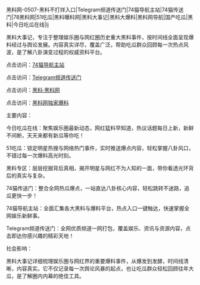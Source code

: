 #
黑料网-0507-黑料不打烊入口|Telegram频道传送门|74猫导航主站|74猫传送门|78黑料网|51吃瓜|黑料曝料网|黑料大事记|黑料大爆料|黑料网导航|国产吃瓜|黑料|今日吃瓜在线|lj

黑料大事记，专注于整理娱乐圈与网红圈历史重大黑料事件，按时间线全面呈现爆料经过与舆论发展。内容真实详尽，覆盖广泛，帮助吃瓜群众回顾每一次热点风波，是了解八卦演变过程的权威资料平台。


点击访问：<a href="https://74mao.com/">74猫导航主站</a>

点击访问：<a href="https://74mao.com/">Telegram频道传送门</a>

点击访问：<a href="https://fge-7ja.pages.dev/">黑料·黑料网</a>

点击访问：<a href="https://jha.pages.dev/">黑料网独家爆料</a>


主要内容：

今日吃瓜在线：聚焦娱乐圈最新动态，网红猛料早知道，热议话题每日上新，新鲜不间断，天天来都有新瓜等你吃！

51吃瓜：锁定明星热搜与网络热门事件，实时推送爆点内容，轻松掌握八卦风口，不错过每一次爆料高光时刻。

黑料专区：层层挖掘背后真相，揭开明星与网红不为人知的一面，带你看透光环背后的真实与复杂。

74猫传送门：整合全网热瓜爆点，一站直达八卦核心内容，轻松跳转不迷路，追瓜更快一步！

74猫导航主站：全面汇集各大黑料与爆料平台，热点入口一键触达，快速掌握全网娱乐新鲜事。

Telegram频道传送门：全网优质频道一网打包，覆盖娱乐、资讯与资源内容，点击即达你感兴趣的精彩天地！

社会影响：

黑料大事记详细梳理娱乐圈与网红界的重要爆料事件，从爆发到发酵，时间线清晰，内容真实。它不仅记录每一次舆论风暴的起点，也让吃瓜群众轻松回顾往年大瓜，是了解圈内内幕的绝佳工具。

<span style="display:none;">[Canonical link](）</span>
